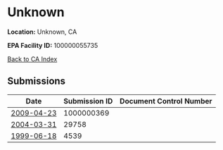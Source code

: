 # Unknown

**Location:** Unknown, CA

**EPA Facility ID:** 100000055735

[Back to CA Index](../../index.md)

## Submissions

| Date | Submission ID | Document Control Number |
|------|--------------|-------------------------|
| [2009-04-23](submissions/1000000369.md) | 1000000369 |  |
| [2004-03-31](submissions/29758.md) | 29758 |  |
| [1999-06-18](submissions/4539.md) | 4539 |  |
